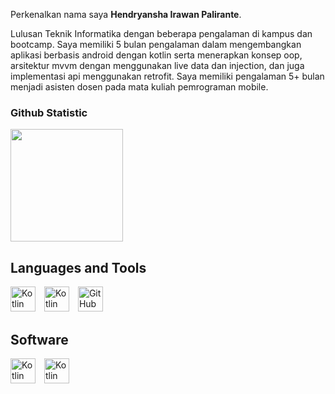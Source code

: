 Perkenalkan nama saya **Hendryansha Irawan Palirante**.<br>

Lulusan Teknik Informatika dengan beberapa pengalaman di kampus dan bootcamp. Saya memiliki 5 bulan pengalaman dalam mengembangkan aplikasi berbasis android dengan kotlin serta menerapkan konsep oop, arsitektur mvvm dengan menggunakan live data dan injection, dan juga implementasi api menggunakan retrofit. Saya memiliki pengalaman 5+ bulan menjadi asisten dosen pada mata kuliah pemrograman mobile.<br>

### Github Statistic
<p align="left">
<a href="https://github.com/HendryanshaIrawanPalirante">
  <img height="180em" src="https://github-readme-stats-eight-theta.vercel.app/api/top-langs/?username=HendryanshaIrawanPalirante&layout=compact&layout=compact&theme=algolia"/>
</a>
</p>

## Languages and Tools

<p align="left">
  <img src="https://git-scm.com/images/logos/downloads/Git-Icon-1788C.svg" alt="Kotlin" width="40" style="margin-right:10px;" />
  <img src="https://upload.wikimedia.org/wikipedia/commons/thumb/0/06/Kotlin_Icon.svg/512px-Kotlin_Icon.svg.png" alt="Kotlin" width="40" style="margin-right:10px;" />
  <img src="https://github.githubassets.com/images/modules/logos_page/GitHub-Mark.png" alt="GitHub" width="40" />
</p>

## Software
<p align="left">
  <img src="https://upload.wikimedia.org/wikipedia/commons/c/c1/Android_Studio_icon_%282023%29.svg" alt="Kotlin" width="40" style="margin-right:10px;" />
  <img src="https://uxwing.com/wp-content/themes/uxwing/download/brands-and-social-media/postman-icon.png" alt="Kotlin" width="40" style="margin-right:10px;" />
</p>
